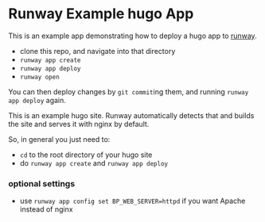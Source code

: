 

# Runway Example hugo App

This is an example app demonstrating how to deploy a hugo app
to [runway](https://www.runway.horse/).

* clone this repo, and navigate into that directory
* `runway app create`
* `runway app deploy`
* `runway open`

You can then deploy changes by `git commit`ing them, and running `runway app
deploy` again.

This is an example hugo site. Runway automatically detects that and builds
the site and serves it with nginx by default.

So, in general you just need to:
* `cd` to the root directory of your hugo site
* do `runway app create` and `runway app deploy`

### optional settings

* use `runway app config set BP_WEB_SERVER=httpd` if you want Apache instead of nginx

